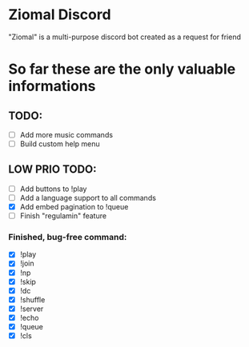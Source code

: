 # Ziomal Discord
"Ziomal" is a multi-purpose discord bot created as a request for friend
<!-- ## How to start?  
### Requirements
[Node v16](https://nodejs.org/en/download/) or higher  
[discord.js](https://discord.js.org/#/) v13 (Recommended)  
**TBC**  
  
  
#### Dependencies  
Distube  
WOKCommands  
**TBC**   -->

# So far these are the only valuable informations 
## TODO:
- [ ] Add more music commands
- [ ] Build custom help menu
## LOW PRIO TODO:
- [ ] Add buttons to !play
- [ ] Add a language support to all commands
- [x] Add embed pagination to !queue
- [ ] Finish "regulamin" feature
### Finished, bug-free command:
- [x] !play
- [x] !join
- [x] !np
- [x] !skip
- [x] !dc
- [x] !shuffle
- [x] !server
- [x] !echo
- [x] !queue
- [x] !cls